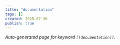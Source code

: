 ```yaml
---
title: "documentation"
tags: []
created: 2025-07-30
publish: true
---
```


_Auto-generated page for keyword `[[documentation]]`._

